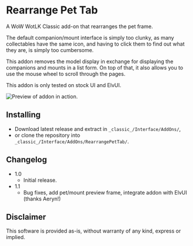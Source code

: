 # Rearrange Pet Tab
A WoW WotLK Classic add-on that rearranges the pet frame.

The default companion/mount interface is simply too clunky, as many collectables have the same icon,
and having to click them to find out what they are, is simply too cumbersome.

This addon removes the model display in exchange for displaying the companions and mounts in a list form.
On top of that, it also allows you to use the mouse wheel to scroll through the pages.

This addon is only tested on stock UI and ElvUI.

![Preview of addon in action.](https://silverhawke.s-ul.eu/9eLcjslI)

## Installing
- Download latest release and extract in `_classic_/Interface/AddOns/`,
- or clone the repository into `_classic_/Interface/AddOns/RearrangePetTab/`.

## Changelog
- 1.0
  - Initial release.
- 1.1
  - Bug fixes, add pet/mount preview frame, integrate addon with ElvUI (thanks Aeryn!)

## Disclaimer
This software is provided as-is, without warranty of any kind, express or implied.
